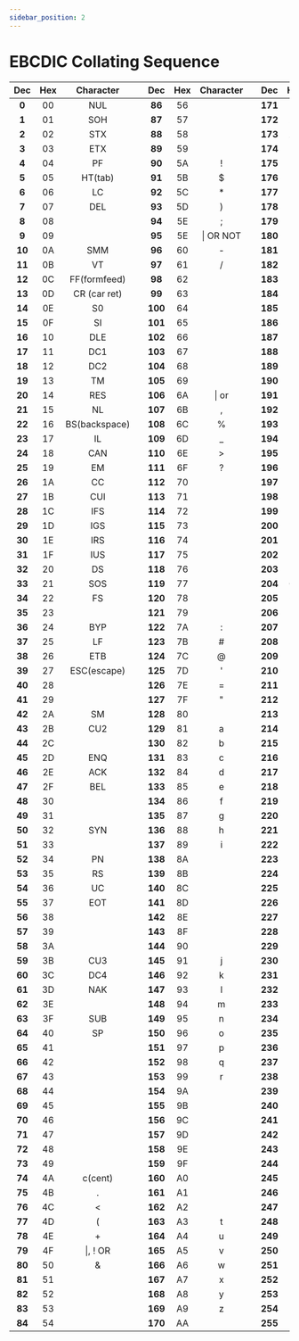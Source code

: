 ```yaml
---
sidebar_position: 2
---
```


# EBCDIC Collating Sequence

|  Dec   | Hex |   Character   |     |   Dec   | Hex | Character |     |   Dec   | Hex | Character |
| :----: | :-: | :-----------: | :-: | :-----: | :-: | :-------: | :-: | :-----: | :-: | :-------: |
| **0**  | 00  |      NUL      |     | **86**  | 56  |           |     | **171** | AB  |           |
| **1**  | 01  |      SOH      |     | **87**  | 57  |           |     | **172** | AC  |           |
| **2**  | 02  |      STX      |     | **88**  | 58  |           |     | **173** | AD  |           |
| **3**  | 03  |      ETX      |     | **89**  | 59  |           |     | **174** | AE  |           |
| **4**  | 04  |      PF       |     | **90**  | 5A  |     !     |     | **175** | AF  |           |
| **5**  | 05  |    HT(tab)    |     | **91**  | 5B  |     $     |     | **176** | B0  |           |
| **6**  | 06  |      LC       |     | **92**  | 5C  |    \*     |     | **177** | B1  |           |
| **7**  | 07  |      DEL      |     | **93**  | 5D  |     )     |     | **178** | B2  |           |
| **8**  | 08  |               |     | **94**  | 5E  |     ;     |     | **179** | B3  |           |
| **9**  | 09  |               |     | **95**  | 5E  | \| OR NOT |     | **180** | B4  |           |
| **10** | 0A  |      SMM      |     | **96**  | 60  |     -     |     | **181** | B5  |           |
| **11** | 0B  |      VT       |     | **97**  | 61  |     /     |     | **182** | B6  |           |
| **12** | 0C  | FF(formfeed)  |     | **98**  | 62  |           |     | **183** | B7  |           |
| **13** | 0D  | CR (car ret)  |     | **99**  | 63  |           |     | **184** | B8  |           |
| **14** | 0E  |      S0       |     | **100** | 64  |           |     | **185** | B9  |   ' or    |
| **15** | 0F  |      SI       |     | **101** | 65  |           |     | **186** | BA  |           |
| **16** | 10  |      DLE      |     | **102** | 66  |           |     | **187** | BB  |           |
| **17** | 11  |      DC1      |     | **103** | 67  |           |     | **188** | BC  |           |
| **18** | 12  |      DC2      |     | **104** | 68  |           |     | **189** | BD  |           |
| **19** | 13  |      TM       |     | **105** | 69  |           |     | **190** | BE  |           |
| **20** | 14  |      RES      |     | **106** | 6A  |   \| or   |     | **191** | BF  |           |
| **21** | 15  |      NL       |     | **107** | 6B  |     ,     |     | **192** | C0  |           |
| **22** | 16  | BS(backspace) |     | **108** | 6C  |     %     |     | **193** | C1  |     A     |
| **23** | 17  |      IL       |     | **109** | 6D  |    \_     |     | **194** | C2  |     B     |
| **24** | 18  |      CAN      |     | **110** | 6E  |     >     |     | **195** | C3  |     C     |
| **25** | 19  |      EM       |     | **111** | 6F  |     ?     |     | **196** | C4  |     D     |
| **26** | 1A  |      CC       |     | **112** | 70  |           |     | **197** | C5  |     E     |
| **27** | 1B  |      CUI      |     | **113** | 71  |           |     | **198** | C6  |     F     |
| **28** | 1C  |      IFS      |     | **114** | 72  |           |     | **199** | C7  |     G     |
| **29** | 1D  |      IGS      |     | **115** | 73  |           |     | **200** | C8  |     H     |
| **30** | 1E  |      IRS      |     | **116** | 74  |           |     | **201** | C9  |     I     |
| **31** | 1F  |      IUS      |     | **117** | 75  |           |     | **202** | CA  |           |
| **32** | 20  |      DS       |     | **118** | 76  |           |     | **203** | CB  |           |
| **33** | 21  |      SOS      |     | **119** | 77  |           |     | **204** | CC  |           |
| **34** | 22  |      FS       |     | **120** | 78  |           |     | **205** | CD  |           |
| **35** | 23  |               |     | **121** | 79  |           |     | **206** | CE  |           |
| **36** | 24  |      BYP      |     | **122** | 7A  |     :     |     | **207** | CF  |           |
| **37** | 25  |      LF       |     | **123** | 7B  |     #     |     | **208** | D0  |           |
| **38** | 26  |      ETB      |     | **124** | 7C  |     @     |     | **209** | D1  |     J     |
| **39** | 27  |  ESC(escape)  |     | **125** | 7D  |     '     |     | **210** | D2  |     K     |
| **40** | 28  |               |     | **126** | 7E  |     =     |     | **211** | D3  |     L     |
| **41** | 29  |               |     | **127** | 7F  |     "     |     | **212** | D4  |     M     |
| **42** | 2A  |      SM       |     | **128** | 80  |           |     | **213** | D5  |     N     |
| **43** | 2B  |      CU2      |     | **129** | 81  |     a     |     | **214** | D6  |     O     |
| **44** | 2C  |               |     | **130** | 82  |     b     |     | **215** | D7  |     P     |
| **45** | 2D  |      ENQ      |     | **131** | 83  |     c     |     | **216** | D8  |     Q     |
| **46** | 2E  |      ACK      |     | **132** | 84  |     d     |     | **217** | D9  |     R     |
| **47** | 2F  |      BEL      |     | **133** | 85  |     e     |     | **218** | DA  |           |
| **48** | 30  |               |     | **134** | 86  |     f     |     | **219** | DB  |           |
| **49** | 31  |               |     | **135** | 87  |     g     |     | **220** | DC  |           |
| **50** | 32  |      SYN      |     | **136** | 88  |     h     |     | **221** | DD  |           |
| **51** | 33  |               |     | **137** | 89  |     i     |     | **222** | DE  |           |
| **52** | 34  |      PN       |     | **138** | 8A  |           |     | **223** | DF  |           |
| **53** | 35  |      RS       |     | **139** | 8B  |           |     | **224** | EO  |           |
| **54** | 36  |      UC       |     | **140** | 8C  |           |     | **225** | E1  |           |
| **55** | 37  |      EOT      |     | **141** | 8D  |           |     | **226** | E2  |     S     |
| **56** | 38  |               |     | **142** | 8E  |           |     | **227** | E3  |     T     |
| **57** | 39  |               |     | **143** | 8F  |           |     | **228** | E4  |     U     |
| **58** | 3A  |               |     | **144** | 90  |           |     | **229** | E5  |     V     |
| **59** | 3B  |      CU3      |     | **145** | 91  |     j     |     | **230** | E6  |     W     |
| **60** | 3C  |      DC4      |     | **146** | 92  |     k     |     | **231** | E7  |     X     |
| **61** | 3D  |      NAK      |     | **147** | 93  |     l     |     | **232** | E8  |     Y     |
| **62** | 3E  |               |     | **148** | 94  |     m     |     | **233** | E9  |     Z     |
| **63** | 3F  |      SUB      |     | **149** | 95  |     n     |     | **234** | EA  |           |
| **64** | 40  |      SP       |     | **150** | 96  |     o     |     | **235** | EB  |           |
| **65** | 41  |               |     | **151** | 97  |     p     |     | **236** | EC  |           |
| **66** | 42  |               |     | **152** | 98  |     q     |     | **237** | ED  |           |
| **67** | 43  |               |     | **153** | 99  |     r     |     | **238** | EE  |           |
| **68** | 44  |               |     | **154** | 9A  |           |     | **239** | EF  |           |
| **69** | 45  |               |     | **155** | 9B  |           |     | **240** | F0  |     0     |
| **70** | 46  |               |     | **156** | 9C  |           |     | **241** | F1  |     1     |
| **71** | 47  |               |     | **157** | 9D  |           |     | **242** | F2  |     2     |
| **72** | 48  |               |     | **158** | 9E  |           |     | **243** | F3  |     3     |
| **73** | 49  |               |     | **159** | 9F  |           |     | **244** | F4  |     4     |
| **74** | 4A  |    c(cent)    |     | **160** | A0  |           |     | **245** | F5  |     5     |
| **75** | 4B  |       .       |     | **161** | A1  |           |     | **246** | F6  |     6     |
| **76** | 4C  |       <       |     | **162** | A2  |           |     | **247** | F7  |     7     |
| **77** | 4D  |       (       |     | **163** | A3  |     t     |     | **248** | F8  |     8     |
| **78** | 4E  |       +       |     | **164** | A4  |     u     |     | **249** | F9  |     9     |
| **79** | 4F  |   \|, ! OR    |     | **165** | A5  |     v     |     | **250** | FA  |           |
| **80** | 50  |       &       |     | **166** | A6  |     w     |     | **251** | FB  |           |
| **81** | 51  |               |     | **167** | A7  |     x     |     | **252** | FC  |           |
| **82** | 52  |               |     | **168** | A8  |     y     |     | **253** | FD  |           |
| **83** | 53  |               |     | **169** | A9  |     z     |     | **254** | FE  |           |
| **84** | 54  |               |     | **170** | AA  |           |     | **255** | FF  |           |
